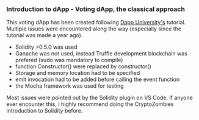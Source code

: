 ### Introduction to dApp - Voting dApp, the classical approach

This voting dApp has been created following [Dapp University's](http://www.dappuniversity.com/articles/the-ultimate-ethereum-dapp-tutorial) tutorial.
Multiple issues were encountered along the way (especially since the tutorial was made a year ago).

- Solidity >0.5.0 was used
- Ganache was not used, instead Truffle development blockchain was prefered (sudo was mandatory to compile)
- function Constructor() were replaced by constructor()
- Storage and memory location had to be specified
- emit invocation had to be added before calling the event function
- the Mocha framework was used for testing

Most issues were pointed out by the Solidity plugin on VS Code.
If anyone ever encounter this, I highly recommend doing the CryptoZombies introduction to Solidity before.
